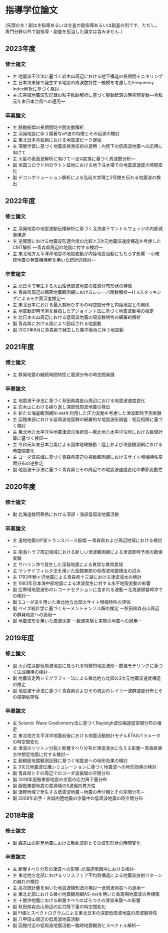 # 指導学位論文

(先頭の<span class="thesis_main">主</span> / <span class="thesis_sub" >副</span>は主指導あるいは主査か副指導あるいは副査の別です．ただし，専門分野以外で副指導・副査を担当した論文は含みません．)

## 2023年度

### 修士論文

- <span class="thesis_main">主</span> 地震波干渉法に基づく岩木山周辺における地下構造の長期間モニタリング
- <span class="thesis_main">主</span> 日本海東縁で発生する地震の周波数特性―規模を考慮したFrequency Index解析に基づく検討―
- <span class="thesis_main">主</span> 広帯域地震波形記録の粒子軌跡解析に基づく脈動起源の時空間変動―令和元年東日本台風への適用―

### 卒業論文

- <span class="thesis_main">主</span> 脈動振幅の長期間時空間変動解析
- <span class="thesis_main">主</span> 深発地震に伴う顕著なsP波の特徴とその起源の検討
- <span class="thesis_main">主</span> 東北日本背弧側における地震波ピーク遅延
- <span class="thesis_main">主</span> 深層学習に基づく地震波検測技術の適用：内陸下の低周波地震への応用に向けて
- <span class="thesis_main">主</span> 火星の表面波解析に向けて―定Q変換に基づく周波数分析―
- <span class="thesis_sub" >副</span> 米国コロラド州のラトン盆地における地下注水場での地震波速度の時間変化
- <span class="thesis_sub" >副</span> デコンボリューション解析による弘前大学理工2号館を伝わる地震波の検出

## 2022年度

### 修士論文

- <span class="thesis_main">主</span> 深発地震の地震波動伝播解析に基づく北海道下マントルウェッジの内部減衰構造
- <span class="thesis_main">主</span> 逆問題における地震波形適合度の比較と3次元地震波速度構造を考慮したCMT解析 ―青森県周辺の地震に対する検討―
- <span class="thesis_main">主</span> 東北地方太平洋沖地震の地殻変動が内陸地震活動にもたらす影響 ―小規模地震の発震機構解を用いた統計的検討―

### 卒業論文

- <span class="thesis_main">主</span> 北日本で発生する火山性低周波地震の震源分布形状の特徴
- <span class="thesis_main">主</span> 青森県周辺の稠密地震観測網におけるレシーバ関数解析―H-κスタッキングによるモホ面深度推定―
- <span class="thesis_main">主</span> 東北日本における最大剪断ひずみの時空間分布と内陸地震との関係
- <span class="thesis_main">主</span> 地震動即時予測を目指したアジョイント法に基づく地震波動場の推定
- <span class="thesis_main">主</span> 北日本火山周辺における低周波地震の周波数特性の網羅的解析
- <span class="thesis_sub" >副</span> 青森県における風により励起される地震動
- <span class="thesis_sub" >副</span> 2022年8月に青森県で発生した集中豪雨に伴う地震動	

## 2021年度

### 博士論文

- <span class="thesis_main">主</span> 群発地震の継続時間特性と震源分布の時空間発展

### 卒業論文

- <span class="thesis_main">主</span> 地震波干渉法に基づく秋田県森吉山周辺における地震波速度変化
- <span class="thesis_main">主</span> 岩木山における繰り返し深部低周波地震の検出
- <span class="thesis_main">主</span> 新たな海底観測網N-netを利用した圧力変動を考慮した津波即時予測実験
- <span class="thesis_main">主</span> 函館東部における低周波地震群の網羅的な地震波形調査：相互相関に基づく検討
- <span class="thesis_main">主</span> 東北地方太平洋沖地震津波の後続波―東北地方太平洋沿岸における数値計算に基づく検証―
- <span class="thesis_main">主</span> 令和元年東日本台風による固体地球振動：陸上および海底観測網における時空間変化
- <span class="thesis_main">主</span> コーダ波振幅に基づく青森県周辺の複数観測網におけるサイト増幅特性空間分布の逆推定
- <span class="thesis_sub" >副</span> 地震波干渉法に基づく青森県とその周辺での地震波速度変化の季節変動性

## 2020年度

### 修士論文

- <span class="thesis_sub" >副</span> 北海道雌阿寒岳における深部・浅部低周波地震活動

### 卒業論文

- <span class="thesis_main">主</span> 遠地地震のP波トランスバース振幅 —青森県および周辺地域における検討—
- <span class="thesis_main">主</span> 南海トラフ周辺海域における新しい津波観測網による津波即時予測の数値実験
- <span class="thesis_main">主</span> サハリン沖で発生した深発地震による異常な異常震域
- <span class="thesis_main">主</span> マッチドフィルタ法を用いた函館東部の低周波地震検出の試み
- <span class="thesis_main">主</span> 1793年鯵ヶ沢地震による青森県十三湖における津波浸水の検討
- <span class="thesis_main">主</span> 1983年日本海中部地震による津波発生に対する水平地殻変動の影響
- <span class="thesis_sub" >副</span> 広帯域地震波形のレコードセクションに含まれる波動ー北海道襟裳岬沖での検討ー
- <span class="thesis_sub" >副</span> Sコーダ波を用いた東北地方北部のサイト増幅特性の評価
- <span class="thesis_sub" >副</span> ベイズ統計学に基づくモーメントテンソル解の推定 ー秋田県森吉山周辺の群発地震への適用ー
- <span class="thesis_sub" >副</span> 地震波形を用いた震源決定 ー数値実験と実際の地震への適用ー


## 2019年度

### 修士論文

- <span class="thesis_sub" >副</span> 火山性深部低周波地震に見られる特徴的地震波形－数値モデリングに基づく生成機構の検討－
- <span class="thesis_sub" >副</span> 地震波走時トモグラフィー法による東北地方北部の3次元地震波速度構造の推定
- <span class="thesis_sub" >副</span> 地震波干渉法に基づく青森県およびその周辺のレイリー波群速度分布とその周期依存性

### 卒業論文

- <span class="thesis_main">主</span> Seismic Wave Gradiometry法に基づくRayleigh波位相速度空間分布の推定	
- <span class="thesis_main">主</span> 東北地方太平洋沖地震前後における地震活動統計モデルETASパラメータの時空間変化
- <span class="thesis_main">主</span> 津波のソリトン分裂と断層すべり分布が津波浸水に与える影響ー青森県東方沖想定地震に対する検討ー
- <span class="thesis_main">主</span> 超稠密地震観測記録に基づく地震波への地形効果の検討
- <span class="thesis_main">主</span> 3次元地震波伝播シミュレーションに基づく地震波への地形効果の検討
- <span class="thesis_sub" >副</span> 青森県とその周辺でのコーダ波振幅の空間分布
- <span class="thesis_sub" >副</span> 2018年胆振東部地震の余震の応力降下量分布
- <span class="thesis_sub" >副</span> 胆振東部地震の震源域のS波偏向異方性
- <span class="thesis_sub" >副</span> 津軽地域で発生する低周波地震－地震の再分類とその空間分布－
- <span class="thesis_sub" >副</span> 2008年岩手・宮城内陸地震の余震中の低周波地震の時空間分布

## 2018年度
### 修士論文

- <span class="thesis_sub" >副</span> 森吉山の群発地震における散乱波群とその波形形状の時間変化

### 卒業論文

- <span class="thesis_main">主</span> 断層すべり分布の津波への影響-北海道南西沖における検討-
- <span class="thesis_main">主</span> 東北地方北部におけるリソスフェア不均質構造による地震波放射パターンの崩れの検討
- <span class="thesis_main">主</span> 高次統計量を用いた地震波検知法の検討ー低周波地震への適用ー
- <span class="thesis_main">主</span> 東北北部における微小地震観測網AS-netを用いた長周期地震波の再構築
- <span class="thesis_main">主</span> 十勝沖地震における断層すべりのばらつきの津波来襲への影響
- <span class="thesis_sub" >副</span> 秋田県森吉山周辺の応力降下量の時空間変化	
- <span class="thesis_sub" >副</span> FI値とスペクトログラムによる東北日本の深部低周波地震の周波数特性
- <span class="thesis_sub" >副</span> 八甲田山周辺の低周波地震活動
- <span class="thesis_sub" >副</span> 函館付近の低周波地震活動ー臨時地震観測とスペクトル解析ー